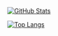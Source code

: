 [![GitHub Stats](https://github-readme-stats.vercel.app/api?username=lbcnz&count_private=true&show_icons=true&theme=tokyonight)](https://github.com/anuraghazra/github-readme-stats)

[![Top Langs](https://github-readme-stats.vercel.app/api/top-langs/?username=lbcnz&layout=compact&theme=tokyonight)](https://github.com/anuraghazra/github-readme-stats)
